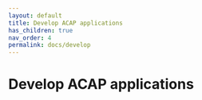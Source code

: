 ```yaml
---
layout: default
title: Develop ACAP applications
has_children: true
nav_order: 4
permalink: docs/develop
---
```


# Develop ACAP applications
